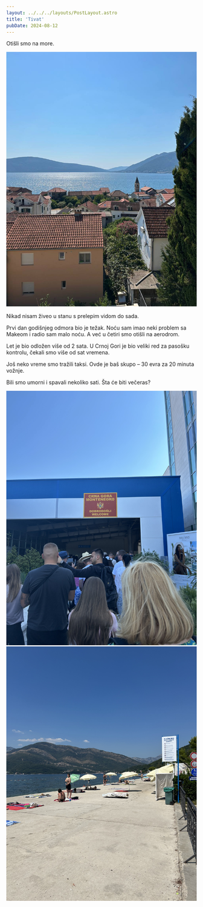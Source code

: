 ```yaml
---
layout: ../../../layouts/PostLayout.astro
title: 'Tivat'
pubDate: 2024-08-12
---
```


Otišli smo na more.

![Tivat](./_2024.08.12.tivat.jpg)

Nikad nisam živeo u stanu s prelepim vidom do sada.

Prvi dan godišnjeg odmora bio je težak. Noću sam imao neki problem sa Makeom i radio sam malo noću. A već u četiri smo otišli na aerodrom.

Let je bio odložen više od 2 sata. U Crnoj Gori je bio veliki red za pasošku kontrolu, čekali smo više od sat vremena.

Još neko vreme smo tražili taksi. Ovde je baš skupo – 30 evra za 20 minuta vožnje.

Bili smo umorni i spavali nekoliko sati. Šta će biti večeras?

![Montenegro](./_2024.08.12.montenegro.jpg)
![Plaža](./_2024.08.12.plaza.jpg)

